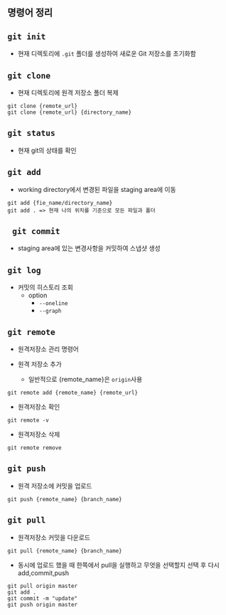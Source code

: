 ## 명령어 정리

## `git init`
- 현재 디렉토리에 `.git` 폴더를 생성하여 새로운 Git 저장소를 초기화함

## `git clone`
- 현재 디렉토리에 원격 저장소 폴더 복제
```
git clone {remote_url}
git clone {remote_url} {directory_name}
```

## `git status`
- 현재 git의 상태를 확인

## `git add`
- working directory에서 변경된 파일을 staging area에 이동

```
git add {fie_name/directory_name}
git add . => 현재 나의 위치를 기준으로 모든 파일과 폴더
```

## ` git commit`
- staging area에 있는 변경사항을 커밋하여 스냅샷 생성

## `git log`
- 커밋의 히스토리 조회
    - option
        - `--oneline`
        - `--graph`

## `git remote`
- 원격저장소 관리 명령어

- 원격 저장소 추가
    - 일반적으로 {remote_name}은 `origin`사용
```
git remote add {remote_name} {remote_url}

```

- 원격저장소 확인
```
git remote -v
```

- 원격저장소 삭제
```
git remote remove
```

## `git push`
- 원격 저장소에 커밋을 업로드
```
git push {remote_name} {branch_name}
```

##  `git pull`
- 원격저장소 커밋을 다운로드
```
git pull {remote_name} {branch_name}
```

- 동시에 업로드 했을 때 한쪽에서 pull을 실행하고 무엇을 선택할지 선택 후 다시 add,commit,push
```
git pull origin master
git add .
git commit -m "update"
git push origin master
```